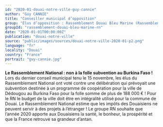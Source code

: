 ```yaml
---
id: "2020-01-douai-notre-ville-guy-cannie"
author: "Guy CANNIE"
title: "Conseiller municipal d’opposition"
group: "Élus d’opposition : Rassemblement Douai Bleu Marine (Rassemblement National)"
groupId: "rassemblement-douai-bleu-marine-rn"
date: "2020-01-01T00:00:00Z"
publication: "douai-notre-ville"
source: "public/images/sources/douai-notre-ville-2020-01-p2.png"
language: "fr"
locality: "Douai"
country: "France"
portrait: "guy-cannie.jpg"
---
```


**Le Rassemblement National : non à la folle subvention au Burkina Faso !** Lors du dernier conseil municipal tenu le 15 novembre, les élus du Rassemblement National ont voté contre une délibération qui prévoyait une subvention destinée à un programme de coopération pour la ville de Dédougou au Burkina Faso pour la folle somme de plus de 188 000 € ! Pour le RN le budget de la ville doit être en intégralité utilisé pour la commune de Douai. Le Rassemblement National estime que les impôts des Douaisiens ne peuvent servir à des projets à l’étranger ! Le groupe RN souhaite que l’année 2020 apporte aux Douaisiens la santé, le bonheur, la prospérité et que la France retrouve sa grandeur d’antan.
